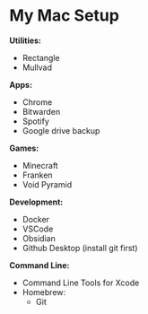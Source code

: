 # My Mac Setup

**Utilities:**
- Rectangle
- Mullvad

**Apps:**
- Chrome
- Bitwarden
- Spotify
- Google drive backup

**Games:**
- Minecraft
- Franken
- Void Pyramid

**Development:**
- Docker
- VSCode
- Obsidian
- Github Desktop (install git first)

**Command Line:**
- Command Line Tools for Xcode
- Homebrew:
  - Git
